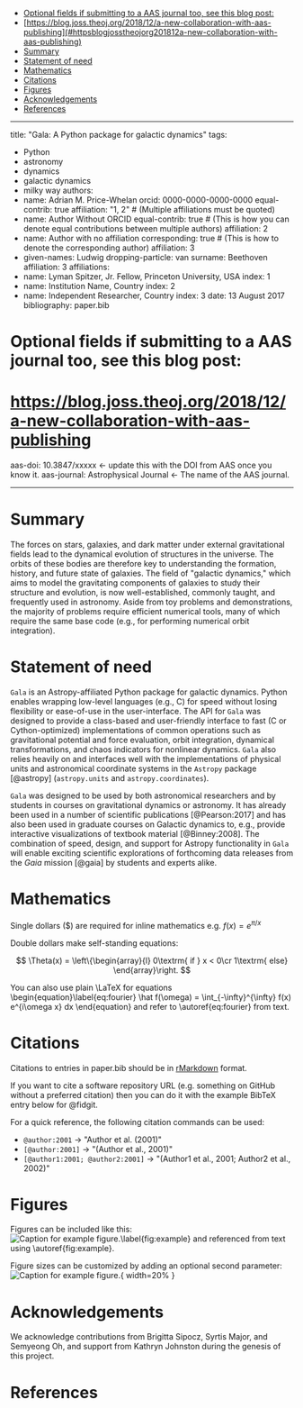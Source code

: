 <!-- START doctoc generated TOC please keep comment here to allow auto update -->
<!-- DON'T EDIT THIS SECTION, INSTEAD RE-RUN doctoc TO UPDATE -->

- [Optional fields if submitting to a AAS journal too, see this blog post:](#optional-fields-if-submitting-to-a-aas-journal-too-see-this-blog-post)
- [https://blog.joss.theoj.org/2018/12/a-new-collaboration-with-aas-publishing](#httpsblogjosstheojorg201812a-new-collaboration-with-aas-publishing)
- [Summary](#summary)
- [Statement of need](#statement-of-need)
- [Mathematics](#mathematics)
- [Citations](#citations)
- [Figures](#figures)
- [Acknowledgements](#acknowledgements)
- [References](#references)

<!-- END doctoc generated TOC please keep comment here to allow auto update -->

---

title: "Gala: A Python package for galactic dynamics"
tags:

- Python
- astronomy
- dynamics
- galactic dynamics
- milky way
  authors:
- name: Adrian M. Price-Whelan
  orcid: 0000-0000-0000-0000
  equal-contrib: true
  affiliation: "1, 2" # (Multiple affiliations must be quoted)
- name: Author Without ORCID
  equal-contrib: true # (This is how you can denote equal contributions between multiple authors)
  affiliation: 2
- name: Author with no affiliation
  corresponding: true # (This is how to denote the corresponding author)
  affiliation: 3
- given-names: Ludwig
  dropping-particle: van
  surname: Beethoven
  affiliation: 3
  affiliations:
- name: Lyman Spitzer, Jr. Fellow, Princeton University, USA
  index: 1
- name: Institution Name, Country
  index: 2
- name: Independent Researcher, Country
  index: 3
  date: 13 August 2017
  bibliography: paper.bib

# Optional fields if submitting to a AAS journal too, see this blog post:

# https://blog.joss.theoj.org/2018/12/a-new-collaboration-with-aas-publishing

aas-doi: 10.3847/xxxxx <- update this with the DOI from AAS once you know it.
aas-journal: Astrophysical Journal <- The name of the AAS journal.

---

# Summary

The forces on stars, galaxies, and dark matter under external gravitational
fields lead to the dynamical evolution of structures in the universe. The orbits
of these bodies are therefore key to understanding the formation, history, and
future state of galaxies. The field of "galactic dynamics," which aims to model
the gravitating components of galaxies to study their structure and evolution,
is now well-established, commonly taught, and frequently used in astronomy.
Aside from toy problems and demonstrations, the majority of problems require
efficient numerical tools, many of which require the same base code (e.g., for
performing numerical orbit integration).

# Statement of need

`Gala` is an Astropy-affiliated Python package for galactic dynamics. Python
enables wrapping low-level languages (e.g., C) for speed without losing
flexibility or ease-of-use in the user-interface. The API for `Gala` was
designed to provide a class-based and user-friendly interface to fast (C or
Cython-optimized) implementations of common operations such as gravitational
potential and force evaluation, orbit integration, dynamical transformations,
and chaos indicators for nonlinear dynamics. `Gala` also relies heavily on and
interfaces well with the implementations of physical units and astronomical
coordinate systems in the `Astropy` package [@astropy] (`astropy.units` and
`astropy.coordinates`).

`Gala` was designed to be used by both astronomical researchers and by
students in courses on gravitational dynamics or astronomy. It has already been
used in a number of scientific publications [@Pearson:2017] and has also been
used in graduate courses on Galactic dynamics to, e.g., provide interactive
visualizations of textbook material [@Binney:2008]. The combination of speed,
design, and support for Astropy functionality in `Gala` will enable exciting
scientific explorations of forthcoming data releases from the _Gaia_ mission
[@gaia] by students and experts alike.

# Mathematics

Single dollars ($) are required for inline mathematics e.g. $f(x) = e^{\pi/x}$

Double dollars make self-standing equations:

$$
\Theta(x) = \left\{\begin{array}{l}
0\textrm{ if } x < 0\cr
1\textrm{ else}
\end{array}\right.
$$

You can also use plain \LaTeX for equations
\begin{equation}\label{eq:fourier}
\hat f(\omega) = \int\_{-\infty}^{\infty} f(x) e^{i\omega x} dx
\end{equation}
and refer to \autoref{eq:fourier} from text.

# Citations

Citations to entries in paper.bib should be in
[rMarkdown](http://rmarkdown.rstudio.com/authoring_bibliographies_and_citations.html)
format.

If you want to cite a software repository URL (e.g. something on GitHub without a preferred
citation) then you can do it with the example BibTeX entry below for @fidgit.

For a quick reference, the following citation commands can be used:

- `@author:2001` -> "Author et al. (2001)"
- `[@author:2001]` -> "(Author et al., 2001)"
- `[@author1:2001; @author2:2001]` -> "(Author1 et al., 2001; Author2 et al., 2002)"

# Figures

Figures can be included like this:
![Caption for example figure.\label{fig:example}](figure.png)
and referenced from text using \autoref{fig:example}.

Figure sizes can be customized by adding an optional second parameter:
![Caption for example figure.](figure.png){ width=20% }

# Acknowledgements

We acknowledge contributions from Brigitta Sipocz, Syrtis Major, and Semyeong
Oh, and support from Kathryn Johnston during the genesis of this project.

# References
